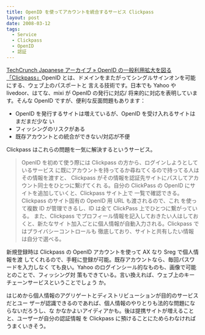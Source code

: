 ```yaml
---
title: OpenID を使ってアカウントを統合するサービス Clickpass
layout: post
date: 2008-03-12
tags:
  - Service
  - Clickpass
  - OpenID
  - 認証
---
```


[TechCrunch Japanese アーカイブ » OpenID の一般利用拡大を図る
「Clickpass」](http://jp.techcrunch.com/archives/clickpass-could-change-the-way-you-surf-the-web/)OpenID
とは、ドメインをまたがってシングルサインオンを可能にする、ウェブ上のパスポートと
言える技術です。日本でも Yahoo や livedoor、はてな、mixi が OpenID の発行に対応/
将来的に対応を表明しています。そんな OpenID ですが、便利な反面問題もあります：

* OpenID を発行するサイトは増えているが、OpenID を受け入れるサイトはまだまだ少な
  い
* フィッシングのリスクがある
* 既存アカウントとの統合ができない/対応が不便

Clickpass はこれらの問題を一気に解決するというサービス。

> OpenID を初めて使う際には Clickpass の方から、ログインしようとしているサービス
> に既にアカウントを持ってるか尋ねてくるので持ってる人はその情報を渡すと、
> Clickpass がその情報を認証先サイトにパスしてアカウント同士をひとつに繋げてくれ
> る。自分の ClickPass の OpenID にサイトを追加していくと、Clickpass サイト上で
> 一覧で確認できる。Clickpass のサイト固有の OpenID 用 URL も渡されるので、これ
> を使って複数 ID が管理できるし、ID は全て ClickPass 上でひとつに繋がっている。
> また、Clickpass でプロフィール情報を記入しておきたい人はしておくと、新たなサイ
> ト加入ごとに個人情報が自動入力される。Clickpass ではプライバシーコントロールも
> 徹底しており、サイトと共有したい情報は自分で選べる。

新規登録時は Clickpass の OpenID アカウントを使って AX なり Sreg で個人情報を渡
してくれるので、手軽に登録が可能。既存アカウントなら、毎回パスワードを入力しなく
ても良い。Yahoo のログインシール的なものも、画像で可能とのことで、フィッシング対
策もできている。言い換えれば、ウェブ上のキーチェーンサービスということでしょう
か。

はじめから個人情報のアグリゲートとディストリビューションが目的のサービスだとユー
ザーが認識できるのであれば、個人情報のやりとりも法的な問題にならないだろうし、な
かなかよいアイディアかも。後は提携サイトが増えることと、ユーザーが自分の認証情報
を Clickpass に預けることにためらわなければうまくいきそう。
